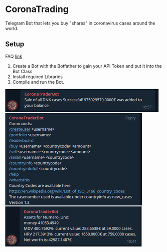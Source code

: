 # CoronaTrading
Telegram Bot that lets you buy "shares" in coronavirus cases around the world.
## Setup
FAQ [link](https://core.telegram.org/bots/faq)
1. Create a Bot with the Botfather to gain your API Token and put it into the Bot Class
2. Install required Libraries
3. Compile and run the Bot. 

![alt text](https://raw.githubusercontent.com/ottoblep/CoronaTrading/main/example1.PNG)
![alt text](https://raw.githubusercontent.com/ottoblep/CoronaTrading/main/example2.PNG)
![alt text](https://raw.githubusercontent.com/ottoblep/CoronaTrading/main/example3.PNG)

